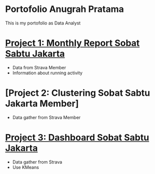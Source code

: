 # Portofolio Anugrah Pratama
This is my portofolio as Data Analyst

# [Project 1: Monthly Report Sobat Sabtu Jakarta](https://github.com/AnugrahPratamaH/Report/blob/main/SobatSabtuJakarta/Report%20JKT%20July%2025.pdf)

* Data from Strava Member
* Information about running activity


# [Project 2: Clustering Sobat Sabtu Jakarta Member] 

* Data gather from Strava Member

# [Project 3: Dashboard Sobat Sabtu Jakarta](https://lookerstudio.google.com/reporting/8f954f1c-535d-487c-b1e9-d8c6acb5048d)

* Data gather from Strava
* Use KMeans
